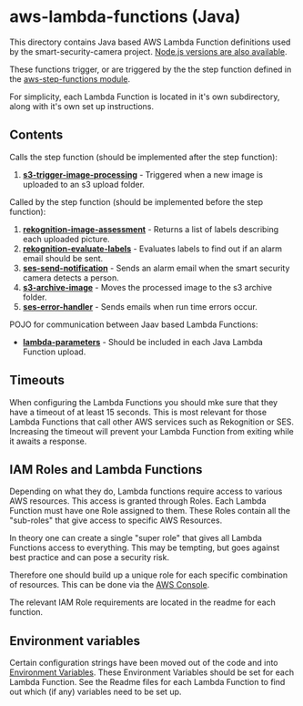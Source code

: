 # aws-lambda-functions (Java)

This directory contains Java based AWS Lambda Function definitions used by the smart-security-camera project.  [Node.js versions are also available](https://github.com/markwest1972/smart-security-camera/tree/master/aws-lambda-functions/nodejs).

These functions trigger, or are triggered by the the step function defined in the [aws-step-functions module](https://github.com/markwest1972/smart-security-camera/tree/master/aws-step-functions/java).

For simplicity, each Lambda Function is located in it's own subdirectory, along with it's own set up instructions.

## Contents

Calls the step function (should be implemented after the step function):

1. **[s3-trigger-image-processing](https://github.com/markwest1972/smart-security-camera/tree/master/aws-lambda-functions/java/s3-trigger-image-processing)** - Triggered when a new image is uploaded to an s3 upload folder.  

Called by the step function (should be implemented before the step function):

1. **[rekognition-image-assessment](https://github.com/markwest1972/smart-security-camera/tree/master/aws-lambda-functions/java/rekognition-image-assessment)** - Returns a list of labels describing each uploaded picture.
2. **[rekognition-evaluate-labels](https://github.com/markwest1972/smart-security-camera/tree/master/aws-lambda-functions/java/rekognition-evaluate-labels)** - Evaluates labels to find out if an alarm email should be sent.
3. **[ses-send-notification](https://github.com/markwest1972/smart-security-camera/tree/master/aws-lambda-functions/java/ses-send-notification)** - Sends an alarm email when the smart security camera detects a person.
4. **[s3-archive-image](https://github.com/markwest1972/smart-security-camera/tree/master/aws-lambda-functions/java/s3-archive-image)** - Moves the processed image to the s3 archive folder.
5. **[ses-error-handler](https://github.com/markwest1972/smart-security-camera/tree/master/aws-lambda-functions/java/ses-error-handler)** - Sends emails when run time errors occur.

POJO for communication between Jaav based Lambda Functions:

* **[lambda-parameters](https://github.com/markwest1972/smart-security-camera/tree/master/aws-lambda-functions/java/lambda-parameters)** - Should be included in each Java Lambda Function upload.

## Timeouts

When configuring the Lambda Functions you should mke sure that they have a timeout of at least 15 seconds.  This is most relevant for those Lambda Functions that call other AWS services such as Rekognition or SES.  Increasing the timeout will prevent your Lambda Function from exiting while it awaits a response.

## IAM Roles and Lambda Functions

Depending on what they do, Lambda functions require access to various AWS resources. This access is granted through Roles. Each Lambda Function must have one Role assigned to them. These Roles contain all the "sub-roles" that give access to specific AWS Resources.

In theory one can create a single "super role" that gives all Lambda Functions access to everything. This may be tempting, but goes against best practice and can pose a security risk.

Therefore one should build up a unique role for each specific combination of resources.  This can be done via the [AWS Console](https://aws.amazon.com/console/).  

The relevant IAM Role requirements are located in the readme for each function.

## Environment variables

Certain configuration strings have been moved out of the code and into [Environment Variables](http://docs.aws.amazon.com/lambda/latest/dg/env_variables.html).  These Environment Variables should be set for each Lambda Function.  See the Readme files for each Lambda Function to find out which (if any) variables need to be set up.
